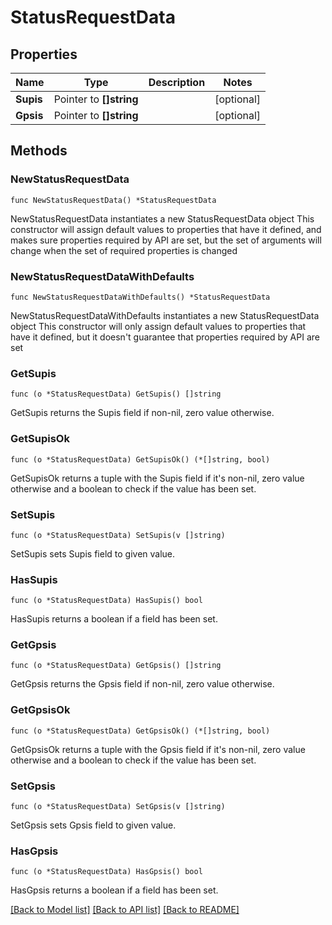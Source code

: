 # StatusRequestData

## Properties

Name | Type | Description | Notes
------------ | ------------- | ------------- | -------------
**Supis** | Pointer to **[]string** |  | [optional] 
**Gpsis** | Pointer to **[]string** |  | [optional] 

## Methods

### NewStatusRequestData

`func NewStatusRequestData() *StatusRequestData`

NewStatusRequestData instantiates a new StatusRequestData object
This constructor will assign default values to properties that have it defined,
and makes sure properties required by API are set, but the set of arguments
will change when the set of required properties is changed

### NewStatusRequestDataWithDefaults

`func NewStatusRequestDataWithDefaults() *StatusRequestData`

NewStatusRequestDataWithDefaults instantiates a new StatusRequestData object
This constructor will only assign default values to properties that have it defined,
but it doesn't guarantee that properties required by API are set

### GetSupis

`func (o *StatusRequestData) GetSupis() []string`

GetSupis returns the Supis field if non-nil, zero value otherwise.

### GetSupisOk

`func (o *StatusRequestData) GetSupisOk() (*[]string, bool)`

GetSupisOk returns a tuple with the Supis field if it's non-nil, zero value otherwise
and a boolean to check if the value has been set.

### SetSupis

`func (o *StatusRequestData) SetSupis(v []string)`

SetSupis sets Supis field to given value.

### HasSupis

`func (o *StatusRequestData) HasSupis() bool`

HasSupis returns a boolean if a field has been set.

### GetGpsis

`func (o *StatusRequestData) GetGpsis() []string`

GetGpsis returns the Gpsis field if non-nil, zero value otherwise.

### GetGpsisOk

`func (o *StatusRequestData) GetGpsisOk() (*[]string, bool)`

GetGpsisOk returns a tuple with the Gpsis field if it's non-nil, zero value otherwise
and a boolean to check if the value has been set.

### SetGpsis

`func (o *StatusRequestData) SetGpsis(v []string)`

SetGpsis sets Gpsis field to given value.

### HasGpsis

`func (o *StatusRequestData) HasGpsis() bool`

HasGpsis returns a boolean if a field has been set.


[[Back to Model list]](../README.md#documentation-for-models) [[Back to API list]](../README.md#documentation-for-api-endpoints) [[Back to README]](../README.md)


